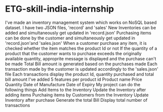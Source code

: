 # ETG-skill-india-internship
I've made an inventory management system which works on NoSQL based dataset.
I have two JSON files, 'record' and 'sales'
New Inventories can be added and simultaneously get updated in 'record.json'
Purchasing items can be done by the customer and simultaneously get updated in 'record.json'and 'sales.json'
When a customer purchase any item, it is checked whether the item matches the product Id or not
If the quantity of a product that the customer wants to purchase exceeds the originally available quantity, approprite message is displayed and the purchase can't be made
Total Bill amount is generated based on the purchases made
Each transaction made by the customer is updated accordingly to the 'sales.json' file
Each transactions display the product Id, quantity purchased and total bill amount
I've added 5 features per product id
Product name
Price
Quantity
Date of Manufacture
Date of Expiry
My project can do the following things
Add Items to the Inventory
Update the Inventory after adding items
Purchaing items by Customers from the Inventory
Update Inventory after purchase
Generate the total Bill
Display total number of transactions
